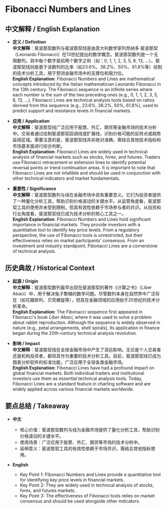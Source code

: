 # Fibonacci Numbers and Lines

## 中文解释 / English Explanation

* **定义 / Definition**  
  **中文解释**：斐波那契数列与斐波那契线是由意大利数学家列昂纳多·斐波那契（Leonardo Fibonacci）在13世纪提出的数学概念。斐波那契数列是一个无限数列，其中每个数字是前两个数字之和（如：0, 1, 1, 2, 3, 5, 8, 13, ...）。斐波那契线则是基于该数列的比率（如23.6%、38.2%、50%、61.8%等）绘制的技术分析工具，用于预测金融市场中的支撑位和阻力位。  
  **English Explanation**: Fibonacci Numbers and Lines are mathematical concepts introduced by the Italian mathematician Leonardo Fibonacci in the 13th century. The Fibonacci sequence is an infinite series where each number is the sum of the two preceding ones (e.g., 0, 1, 1, 2, 3, 5, 8, 13, ...). Fibonacci Lines are technical analysis tools based on ratios derived from this sequence (e.g., 23.6%, 38.2%, 50%, 61.8%), used to predict support and resistance levels in financial markets.

* **应用 / Application**  
  **中文解释**：斐波那契线广泛应用于股票、外汇、期货等金融市场的技术分析中。交易者通过绘制斐波那契回调线或扩展线，识别价格可能的反转点或趋势延续区域。需要注意的是，斐波那契线并非绝对准确，需结合其他技术指标和市场基本面进行综合判断。  
  **English Explanation**: Fibonacci Lines are widely used in technical analysis of financial markets such as stocks, forex, and futures. Traders use Fibonacci retracement or extension lines to identify potential reversal points or trend continuation areas. It is important to note that Fibonacci Lines are not infallible and should be used in conjunction with other technical indicators and market fundamentals.

* **重要性 / Significance**  
  **中文解释**：斐波那契数列与线在金融市场中具有重要意义。它们为投资者提供了一种量化分析工具，帮助识别价格波动的关键水平。从监管角度看，斐波那契工具的使用并未受到限制，但其有效性依赖于市场参与者的共识。从投资和行业角度看，斐波那契线已成为技术分析的核心工具之一。  
  **English Explanation**: Fibonacci Numbers and Lines hold significant importance in financial markets. They provide investors with a quantitative tool to identify key price levels. From a regulatory perspective, the use of Fibonacci tools is unrestricted, but their effectiveness relies on market participants' consensus. From an investment and industry standpoint, Fibonacci Lines are a cornerstone of technical analysis.

## 历史典故 / Historical Context

* **起源 / Origin**  
  **中文解释**：斐波那契数列最早出现在斐波那契的著作《计算之书》（Liber Abaci）中，用于解决兔子繁殖的数学问题。尽管数列本身在自然界中广泛存在（如花瓣排列、贝壳螺旋等），但其在金融领域的应用始于20世纪的技术分析革命。  
  **English Explanation**: The Fibonacci sequence first appeared in Fibonacci's book *Liber Abaci*, where it was used to solve a problem about rabbit reproduction. Although the sequence is widely observed in nature (e.g., petal arrangements, shell spirals), its application in finance began during the 20th-century technical analysis revolution.

* **影响 / Impact**  
  **中文解释**：斐波那契线在全球金融市场中产生了深远影响。无论是个人交易者还是机构投资者，都将其作为重要的技术分析工具。目前，斐波那契线已成为图表分析软件的标准功能，广泛应用于全球各类金融市场。  
  **English Explanation**: Fibonacci Lines have had a profound impact on global financial markets. Both individual traders and institutional investors use them as essential technical analysis tools. Today, Fibonacci Lines are a standard feature in charting software and are widely applied across various financial markets worldwide.

## 要点总结 / Takeaway

* **中文**  
  - 核心价值：斐波那契数列与线为金融市场提供了量化分析工具，帮助识别价格波动的关键水平。  
  - 使用场景：广泛应用于股票、外汇、期货等市场的技术分析中。  
  - 延伸意义：斐波那契工具的有效性依赖于市场共识，需结合其他指标使用。

* **English**  
  - Key Point 1: Fibonacci Numbers and Lines provide a quantitative tool for identifying key price levels in financial markets.  
  - Key Point 2: They are widely used in technical analysis of stocks, forex, and futures markets.  
  - Key Point 3: The effectiveness of Fibonacci tools relies on market consensus and should be used alongside other indicators.